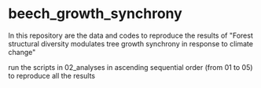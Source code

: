 # beech_growth_synchrony
In this repository are the data and codes to reproduce the results of "Forest structural diversity modulates tree growth synchrony in response to climate change"

run the scripts in 02_analyses in ascending sequential order (from 01 to 05) to reproduce all the results
